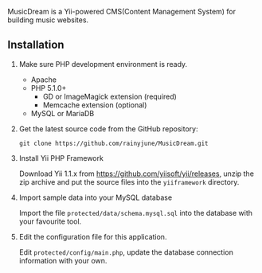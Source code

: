 MusicDream is a Yii-powered CMS(Content Management System) for building music websites.

## Installation

1. Make sure PHP development environment is ready.
   * Apache
   * PHP 5.1.0+
     * GD or ImageMagick extension (required)
     * Memcache extension (optional)
   * MySQL or MariaDB

2. Get the latest source code from the GitHub repository:
    ```
    git clone https://github.com/rainyjune/MusicDream.git
    ```

3. Install Yii PHP Framework

    Download Yii 1.1.x from https://github.com/yiisoft/yii/releases, unzip the zip archive and put the source files into the `yiiframework` directory.

4. Import sample data into your MySQL database

    Import the file `protected/data/schema.mysql.sql` into the database with your favourite tool.

5. Edit the configuration file for this application.

    Edit `protected/config/main.php`, update the database connection information with your own.

